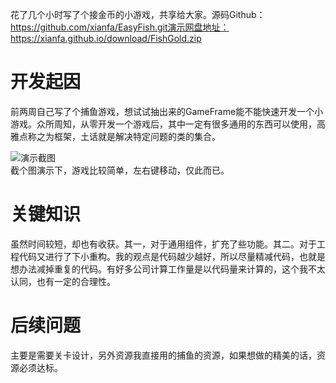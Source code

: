 ﻿---
categories: [游戏开发]
tags: [游戏开发,接金币, C++,开源]
---
花了几个小时写了个接金币的小游戏，共享给大家。源码Github：https://github.com/xianfa/EasyFish.git演示网盘地址：https://xianfa.github.io/download/FishGold.zip

# 开发起因
前两周自己写了个捕鱼游戏，想试试抽出来的GameFrame能不能快速开发一个小游戏。众所周知，从零开发一个游戏后，其中一定有很多通用的东西可以使用，高雅点称之为框架，土话就是解决特定问题的类的集合。

![演示截图](../../../screenshot/EasyGold.jpg "演示截图")  
  截个图演示下，游戏比较简单，左右键移动，仅此而已。

# 关键知识
虽然时间较短，却也有收获。其一，对于通用组件，扩充了些功能。其二。对于工程代码又进行了下小重构。我的观点是代码越少越好，所以尽量精减代码，也就是想办法减掉重复的代码。有好多公司计算工作量是以代码量来计算的，这个我不太认同，也有一定的合理性。  

# 后续问题
主要是需要关卡设计，另外资源我直接用的捕鱼的资源，如果想做的精美的话，资源必须达标。